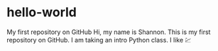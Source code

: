 # hello-world
My first repository on GitHub
Hi, my name is Shannon. This is my first repository on GitHub. I am taking an intro Python class. I like :chart:

